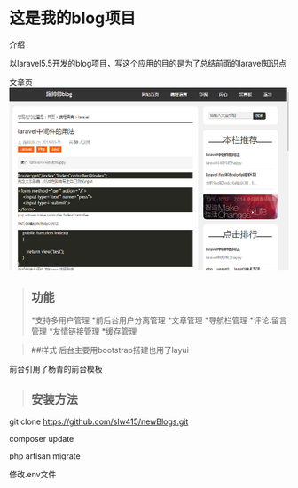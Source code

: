 # 这是我的blog项目

介绍

以laravel5.5开发的blog项目，写这个应用的目的是为了总结前面的laravel知识点

文章页
![文章页](public/images/3.png)

>## 功能
>*支持多用户管理
>*前后台用户分离管理
>*文章管理
>*导航栏管理
>*评论.留言管理
>*友情链接管理
>*缓存管理

>##样式
后台主要用bootstrap搭建也用了layui

前台引用了杨青的前台模板

>## 安装方法

git clone https://github.com/slw415/newBlogs.git

composer update

php artisan migrate

修改.env文件

 